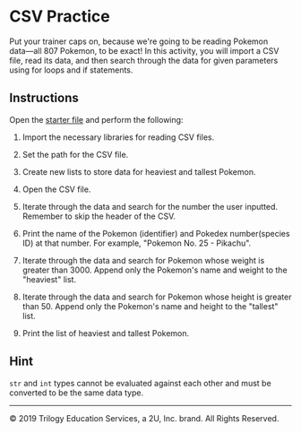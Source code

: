 # CSV Practice

Put your trainer caps on, because we're going to be reading Pokemon data––all 807 Pokemon, to be exact! In this activity, you will import a CSV file, read its data, and then search through the data for given parameters using for loops and if statements.

## Instructions

Open the [starter file](Unsolved/csv-01.py) and perform the following:

1. Import the necessary libraries for reading CSV files.

2. Set the path for the CSV file.

3. Create new lists to store data for heaviest and tallest Pokemon.

4. Open the CSV file.

5. Iterate through the data and search for the number the user inputted. Remember to skip the header of the CSV.

6. Print the name of the Pokemon (identifier) and Pokedex number(species ID) at that number. For example, "Pokemon No. 25 - Pikachu".

7. Iterate through the data and search for Pokemon whose weight is greater than 3000. Append only the Pokemon's name and weight to the "heaviest" list.

8. Iterate through the data and search for Pokemon whose height is greater than 50. Append only the Pokemon's name and height to the "tallest" list.

9. Print the list of heaviest and tallest Pokemon.


## Hint

`str` and `int` types cannot be evaluated against each other and must be converted to be the same data type.

---

© 2019 Trilogy Education Services, a 2U, Inc. brand. All Rights Reserved.
